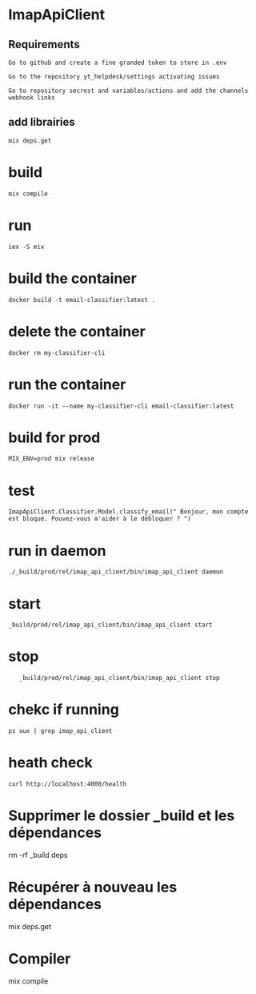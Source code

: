 # ImapApiClient
## Requirements

    Go to github and create a fine granded token to store in .env
    
    Go to the repository yt_helpdesk/settings activating issues

    Go to repository secrest and variables/actions and add the channels webhook links

## add librairies
`mix deps.get`

# build 
`mix compile`

# run
`iex -S mix` 

# build the container
`docker build -t email-classifier:latest .`

# delete the container
`docker rm my-classifier-cli`

# run the container
`docker run -it --name my-classifier-cli email-classifier:latest`


# build for prod
`MIX_ENV=prod mix release`

# test
`ImapApiClient.Classifier.Model.classify_email(" Bonjour, mon compte est bloqué. Pouvez-vous m'aider à le débloquer ? ")`

# run in daemon

`./_build/prod/rel/imap_api_client/bin/imap_api_client daemon`

# start
`_build/prod/rel/imap_api_client/bin/imap_api_client start`

# stop
`   _build/prod/rel/imap_api_client/bin/imap_api_client stop`

# chekc if running
`ps aux | grep imap_api_client`

# heath check
`curl http://localhost:4000/health`

# Supprimer le dossier _build et les dépendances
rm -rf _build deps

# Récupérer à nouveau les dépendances
mix deps.get

# Compiler
mix compile
